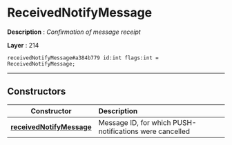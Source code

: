 # ReceivedNotifyMessage

**Description** : *Confirmation of message receipt*

**Layer** : 214

```tl
receivedNotifyMessage#a384b779 id:int flags:int = ReceivedNotifyMessage;
```

---

## Constructors

| Constructor | Description |
| :---: | :--- |
| [**receivedNotifyMessage**](constructor/receivedNotifyMessage) | Message ID, for which PUSH-notifications were cancelled |